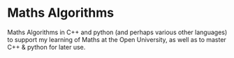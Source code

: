 # Maths Algorithms #

Maths Algorithms in C++ and python (and perhaps various other languages) to support my learning of Maths at the Open University, as well as to master C++ & python for later use. 
